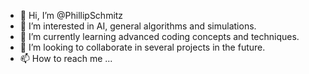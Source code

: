 - 👋 Hi, I’m @PhillipSchmitz
- 👀 I’m interested in AI, general algorithms and simulations.
- 🌱 I’m currently learning advanced coding concepts and techniques.
- 💞️ I’m looking to collaborate in several projects in the future.
- 📫 How to reach me ...

<!---
PhillipSchmitz/PhillipSchmitz is a ✨ special ✨ repository because its `README.md` (this file) appears on your GitHub profile.
You can click the Preview link to take a look at your changes.
--->
